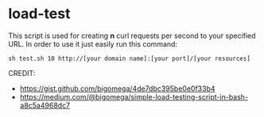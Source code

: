 # load-test

This script is used for creating **n** curl requests per second to your specified URL.
In order to use it just easily run this command:

```sh test.sh 10 http://[your domain name]:[your port]/[your resources]```




CREDIT:
 - https://gist.github.com/bigomega/4de7dbc395be0e0f33b4
 - https://medium.com/@bigomega/simple-load-testing-script-in-bash-a8c5a4968dc7
